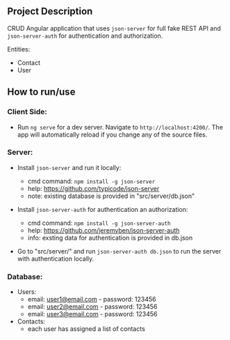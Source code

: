 ## Project Description

CRUD Angular application that uses `json-server` for full fake REST API and `json-server-auth` for authentication and authorization.

Entities:
* Contact
* User

## How to run/use

### Client Side:
* Run `ng serve` for a dev server. Navigate to `http://localhost:4200/`. The app will automatically reload if you change any of the source files.

### Server:
- Install `json-server` and run it locally:
	* cmd command: `npm install -g json-server` 
	* help: https://github.com/typicode/json-server
	* note: existing database is provided in "src/server/db.json"
- Install `json-server-auth` for authentication an authorization:
	* cmd command: `npm install -g json-server-auth`
	* help: https://github.com/jeremyben/json-server-auth
	* info: exsting data for authentication is provided in db.json
  
- Go to "src/server/" and run `json-server-auth db.json` to run the server with authentication locally.

### Database:
- Users:
	* email: user1@email.com - password: 123456 
	* email: user2@email.com - password: 123456
	* email: user3@email.com - password: 123456
- Contacts:
	* each user has assigned a list of contacts 




